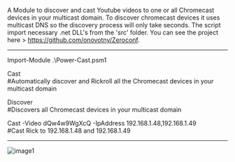 A Module to discover and cast Youtube videos to one or all Chromecast devices in your multicast domain.
To discover chromecast devices it uses multicast DNS so the discovery process will only take seconds. The script import necessary .net DLL's from the 'src' folder. You can see the project here > https://github.com/onovotny/Zeroconf.

--------------------------------------------------------------

Import-Module .\Power-Cast.psm1 

Cast  
#Automatically discover and Rickroll all the Chromecast devices in your multicast domain

Discover   
#Discovers all Chromecast devices in your multicast domain

Cast -Video dQw4w9WgXcQ -IpAddress 192.168.1.48,192.168.1.49  
#Cast Rick to 192.168.1.48 and 192.168.1.49

--------------------------------------------------------------


![image1](https://i.imgur.com/igZJ4J1.png)

